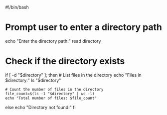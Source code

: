 #!/bin/bash

# Prompt user to enter a directory path
echo "Enter the directory path:"
read directory

# Check if the directory exists
if [ -d "$directory" ]; then
    # List files in the directory
    echo "Files in $directory:"
    ls "$directory"

    # Count the number of files in the directory
    file_count=$(ls -1 "$directory" | wc -l)
    echo "Total number of files: $file_count"
else
    echo "Directory not found!"
fi
